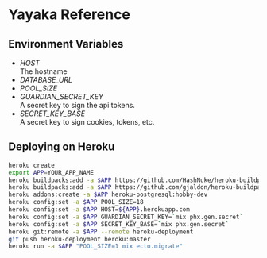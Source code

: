 # Yayaka Reference

## Environment Variables

- *HOST*  
  The hostname
- *DATABASE_URL*
- *POOL_SIZE*
- *GUARDIAN_SECRET_KEY*  
  A secret key to sign the api tokens.
- *SECRET_KEY_BASE*  
  A secret key to sign cookies, tokens, etc.

## Deploying on Heroku

```bash
heroku create
export APP=YOUR_APP_NAME
heroku buildpacks:add -a $APP https://github.com/HashNuke/heroku-buildpack-elixir.git
heroku buildpacks:add -a $APP https://github.com/gjaldon/heroku-buildpack-phoenix-static.git
heroku addons:create -a $APP heroku-postgresql:hobby-dev
heroku config:set -a $APP POOL_SIZE=18
heroku config:set -a $APP HOST=${APP}.herokuapp.com
heroku config:set -a $APP GUARDIAN_SECRET_KEY=`mix phx.gen.secret`
heroku config:set -a $APP SECRET_KEY_BASE=`mix phx.gen.secret`
heroku git:remote -a $APP --remote heroku-deployment
git push heroku-deployment heroku:master
heroku run -a $APP "POOL_SIZE=1 mix ecto.migrate"
```
